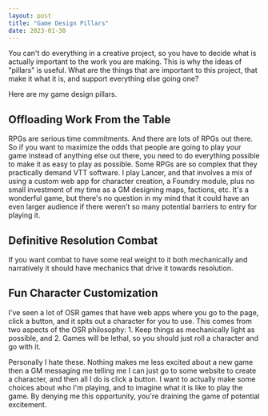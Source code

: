 ```yaml
---
layout: post
title: "Game Design Pillars"
date: 2023-01-30
---
```


You can't do everything in a creative project, so you have to decide what is actually important to the work you are making. This is why the ideas of "pillars" is useful. What are the things that are important to this project, that make it what it is, and support everything else going one?

Here are my game design pillars.

## Offloading Work From the Table

RPGs are serious time commitments. And there are lots of RPGs out there. So if you want to maximize the odds that people are going to play your game instead of anything else out there, you need to do everything possible to make it as easy to play as possible. Some RPGs are so complex that they practically demand VTT software. I play Lancer, and that involves a mix of using a custom web app for character creation, a Foundry module, plus no small investment of my time as a GM designing maps, factions, etc. It's a wonderful game, but there's no question in my mind that it could have an even larger audience if there weren't so many potential barriers to entry for playing it.

## Definitive Resolution Combat

If you want combat to have some real weight to it both mechanically and narratively it should have mechanics that drive it towards resolution.

## Fun Character Customization

I've seen a lot of OSR games that have web apps where you go to the page, click a button, and it spits out a character for you to use. This comes from two aspects of the OSR philosophy: 1. Keep things as mechanically light as possible, and 2. Games will be lethal, so you should just roll a character and go with it.

Personally I hate these. Nothing makes me less excited about a new game then a GM messaging me telling me I can just go to some website to create a character, and then all I do is click a button. I want to actually make some choices about who I'm playing, and to imagine what it is like to play the game. By denying me this opportunity, you're draining the game of potential excitement.
